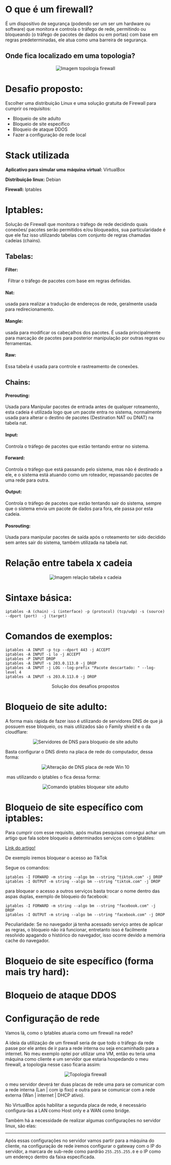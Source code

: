 # O que é um firewall?

É um dispositivo de segurança (podendo ser um ser um hardware ou software) que monitora e controla o tráfego de rede, permitindo ou bloqueando (o tráfego de pacotes de dados ou em portas) com base em regras predeterminadas, ele atua como uma barreira de segurança.

## Onde fica localizado em uma topologia?

<p align="center">
  <img src="https://github.com/peagaaa/Iptables-firewall/blob/main/assets/topologia-firewall.jpg" alt="Imagem topologia firewall">
</p>

# Desafio proposto: 

Escolher uma distribuição Linux e uma solução gratuita de Firewall para cumprir os requisitos:

- Bloqueio de site adulto
- Bloqueio de site específico
- Bloqueio de ataque DDOS 
- Fazer a configuração de rede local

#  Stack utilizada

**Aplicativo para simular uma máquina virtual:** VirtualBox

**Distribuição linux:** Debian

**Firewall:** Iptables

# Iptables:

Solução de Firewall que monitora o tráfego de rede decidindo quais conexões/ pacotes serão permitidos e/ou bloqueados, sua particularidade é que ele faz isso utilizando tabelas com conjunto de regras chamadas cadeias (chains).

## Tabelas:

#### Filter:
 
Filtrar o tráfego de pacotes com base em regras definidas.

#### Nat: 

usada para realizar a tradução de endereços de rede, geralmente usada para redirecionamento.

#### Mangle: 

usada para modificar os cabeçalhos dos pacotes. É usada principalmente para marcação de pacotes para posterior manipulação por outras regras ou ferramentas.

#### Raw: 

Essa tabela é usada para controle e rastreamento de conexões.

## Chains: 

#### Prerouting: 

Usada para Manipular pacotes de entrada antes de qualquer roteamento, esta cadeia é utilizada logo que um pacote entra no sistema, normalmente usada para alterar o destino de pacotes (Destination NAT ou DNAT) na tabela nat. 

#### Input: 

Controla o tráfego de pacotes que estão tentando entrar no sistema.

#### Forward: 

Controla o tráfego que está passando pelo sistema, mas não é destinado a ele, e o sistema está atuando como um roteador, repassando pacotes de uma rede para outra.

#### Output: 

Controla o tráfego de pacotes que estão tentando sair do sistema, sempre que o sistema envia um pacote de dados para fora, ele passa por esta cadeia.

#### Posrouting: 

Usada para manipular pacotes de saída após o roteamento ter sido decidido sem antes sair do sistema, também utilizada na tabela nat.

# Relação entre tabela x cadeia

<p align="center">
  <img src="https://github.com/peagaaa/Iptables-firewall/blob/main/assets/iptables.jpg" alt="Imagem relação tabela x cadeia">
</p>

# Sintaxe básica:

` iptables -A (chain) -i (interface) -p (protocol) (tcp/udp) -s (source) --dport (port)  -j (target) `

# Comandos de exemplos:

```
iptables -A INPUT -p tcp --dport 443 -j ACCEPT​
iptables -A INPUT -i lo -j ACCEPT​
iptables -P INPUT DROP​
iptables -A INPUT -s 203.0.113.0 -j DROP​
iptables -A INPUT -j LOG --log-prefix "Pacote descartado: " --log-level 4​
iptables -A INPUT -s 203.0.113.0 -j DROP
```

<p style="text-align: center">Solução dos desafios propostos<p\>

# Bloqueio de site adulto:

A forma mais rápida de fazer isso é utilizando de servidores DNS de que já possuem esse bloqueio, os mais utilizados são o Family shield e o da cloudflare:

<p align="center">
  <img src="https://github.com/peagaaa/Iptables-firewall/blob/main/assets/DNS-BLOCK.png" alt="Servidores de DNS para bloqueio de site adulto">
</p>

Basta configurar o DNS direto na placa de rede do computador, dessa forma:

<p align="center">
  <img src="https://github.com/peagaaa/Iptables-firewall/blob/main/assets/mudarDNSplacaderede.png" alt="Alteração de DNS placa de rede Win 10">
</p>

 mas utilizando o iptables o fica dessa forma:

<p align="center">
  <img src="https://github.com/peagaaa/Iptables-firewall/blob/main/assets/comandoBlock.png" alt="Comando iptables bloquear site adulto">
</p>

# Bloqueio de site específico com iptables:

Para cumprir com esse requisito, após muitas pesquisas consegui achar um artigo que fala sobre bloqueio a determinados serviços com o Iptables:

[Link do artigo!](https://dejano.comunidades.net/bloqueando-facebookhttps-via-iptables)

De exemplo iremos bloquear o acesso ao TikTok

Segue os comandos: 

```
iptables -I FORWARD -m string --algo bm --string "tiktok.com" -j DROP
iptables -I OUTPUT -m string --algo bm --string "tiktok.com" -j DROP
```

para bloquear o  acesso a outros serviços basta trocar o nome dentro das aspas duplas, exemplo de bloqueio do facebook:

```
iptables -I FORWARD -m string --algo bm --string "facebook.com" -j DROP
iptables -I OUTPUT -m string --algo bm --string "facebook.com" -j DROP
```

Peculiaridade: Se no navegador já tenha acessado serviço antes de aplicar as regras, o bloqueio não irá funcionar, entretanto isso é facilmente resolvido apagando o histórico do navegador, isso ocorre devido a memória cache do navegador.

# Bloqueio de site específico (forma mais try hard):

# Bloqueio de ataque DDOS

# Configuração de rede

Vamos lá, como o Iptables atuaria como um firewall na rede?

A ideia da utilização de um firewall seria de que todo o tráfego da rede passe por ele antes de ir para a rede interna ou seja encaminhado para a internet. No meu exemplo optei por utilizar uma VM, então eu teria uma máquina como cliente e um servidor que estaria hospedando o meu firewall, a topologia nesse caso ficaria assim: 

<p align="center">
  <img src="https://github.com/peagaaa/Iptables-firewall/blob/main/assets/top.png" alt="Topologia firewall">
</p>

o meu servidor deverá ter duas placas de rede uma para se comunicar com a rede interna (Lan | com ip fixo) e outra para se comunicar com a rede externa (Wan | internet | DHCP ativo).

No VirtualBox após habilitar a segunda placa de rede, é necessário configura-las a LAN como Host only e a WAN como bridge.

Também há a necessidade de realizar algumas configurações no servidor linux, são elas:

----

Após essas configurações no servidor vamos partir para a máquina do cliente, na configuração de rede iremos configurar o gateway com o IP do servidor, a marcara de sub-rede como pardrão `255.255.255.0` e o IP como um endereço dentro da faixa especificada. 




